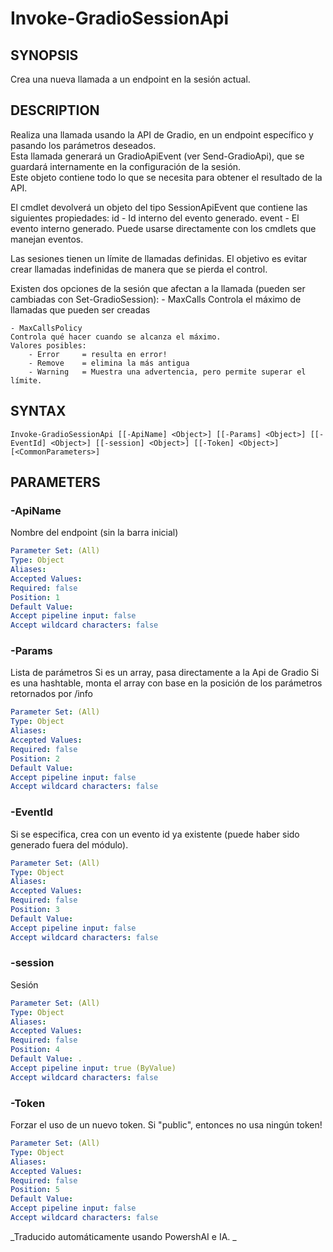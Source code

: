 ﻿---
external help file: powershai-help.xml
schema: 2.0.0
powershai: true
---

# Invoke-GradioSessionApi

## SYNOPSIS <!--!= @#Synop !-->
Crea una nueva llamada a un endpoint en la sesión actual.

## DESCRIPTION <!--!= @#Desc !-->
Realiza una llamada usando la API de Gradio, en un endpoint específico y pasando los parámetros deseados.  
Esta llamada generará un GradioApiEvent (ver Send-GradioApi), que se guardará internamente en la configuración de la sesión.  
Este objeto contiene todo lo que se necesita para obtener el resultado de la API.  

El cmdlet devolverá un objeto del tipo SessionApiEvent que contiene las siguientes propiedades:
	id - Id interno del evento generado.
	event - El evento interno generado. Puede usarse directamente con los cmdlets que manejan eventos.
	
Las sesiones tienen un límite de llamadas definidas.
El objetivo es evitar crear llamadas indefinidas de manera que se pierda el control.

Existen dos opciones de la sesión que afectan a la llamada (pueden ser cambiadas con Set-GradioSession):
	- MaxCalls 
	Controla el máximo de llamadas que pueden ser creadas
	
	- MaxCallsPolicy 
	Controla qué hacer cuando se alcanza el máximo.
	Valores posibles:
		- Error 	= resulta en error!
		- Remove 	= elimina la más antigua 
		- Warning 	= Muestra una advertencia, pero permite superar el límite.

## SYNTAX <!--!= @#Syntax !-->

```
Invoke-GradioSessionApi [[-ApiName] <Object>] [[-Params] <Object>] [[-EventId] <Object>] [[-session] <Object>] [[-Token] <Object>] [<CommonParameters>]
```

## PARAMETERS <!--!= @#Params !-->

### -ApiName
Nombre del endpoint (sin la barra inicial)

```yml
Parameter Set: (All)
Type: Object
Aliases: 
Accepted Values: 
Required: false
Position: 1
Default Value: 
Accept pipeline input: false
Accept wildcard characters: false
```

### -Params
Lista de parámetros 
Si es un array, pasa directamente a la Api de Gradio 
Si es una hashtable, monta el array con base en la posición de los parámetros retornados por /info

```yml
Parameter Set: (All)
Type: Object
Aliases: 
Accepted Values: 
Required: false
Position: 2
Default Value: 
Accept pipeline input: false
Accept wildcard characters: false
```

### -EventId
Si se especifica, crea con un evento id ya existente (puede haber sido generado fuera del módulo).

```yml
Parameter Set: (All)
Type: Object
Aliases: 
Accepted Values: 
Required: false
Position: 3
Default Value: 
Accept pipeline input: false
Accept wildcard characters: false
```

### -session
Sesión

```yml
Parameter Set: (All)
Type: Object
Aliases: 
Accepted Values: 
Required: false
Position: 4
Default Value: .
Accept pipeline input: true (ByValue)
Accept wildcard characters: false
```

### -Token
Forzar el uso de un nuevo token. Si "public", entonces no usa ningún token!

```yml
Parameter Set: (All)
Type: Object
Aliases: 
Accepted Values: 
Required: false
Position: 5
Default Value: 
Accept pipeline input: false
Accept wildcard characters: false
```




<!--PowershaiAiDocBlockStart-->
_Traducido automáticamente usando PowershAI e IA. 
_
<!--PowershaiAiDocBlockEnd-->
